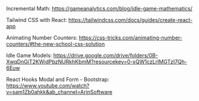 Incremental Math: https://gameanalytics.com/blog/idle-game-mathematics/

Tailwind CSS with React: https://tailwindcss.com/docs/guides/create-react-app


Animating Number Counters: https://css-tricks.com/animating-number-counters/#the-new-school-css-solution

Idle Game Models: https://drive.google.com/drive/folders/0B-XwqDnGiT2KWjdPbzNURkhKbmM?resourcekey=0-xQW1czLrIMGTzI7Qh-6Euw

React Hooks Modal and Form - Bootstrap: https://www.youtube.com/watch?v=sam1Zb0ahkk&ab_channel=ArinSoftware
